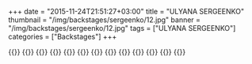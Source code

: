 +++
date = "2015-11-24T21:51:27+03:00"
title = "ULYANA SERGEENKO"
thumbnail = "/img/backstages/sergeenko/12.jpg"
banner = "/img/backstages/sergeenko/12.jpg"
tags = ["ULYANA SERGEENKO"]
categories = ["Backstages"]
+++

{{<mkimage src="/img/backstages/sergeenko/01.jpg">}}
{{<mkimage src="/img/backstages/sergeenko/02.jpg">}}
{{<mkimage src="/img/backstages/sergeenko/03.jpg">}}
{{<mkimage src="/img/backstages/sergeenko/04.jpg">}}
{{<mkimage src="/img/backstages/sergeenko/05.jpg">}}
{{<mkimage src="/img/backstages/sergeenko/06.jpg">}}
{{<mkimage src="/img/backstages/sergeenko/07.jpg">}}
{{<mkimage src="/img/backstages/sergeenko/08.jpg">}}
{{<mkimage src="/img/backstages/sergeenko/09.jpg">}}
{{<mkimage src="/img/backstages/sergeenko/10.jpg">}}
{{<mkimage src="/img/backstages/sergeenko/11.jpg">}}
{{<mkimage src="/img/backstages/sergeenko/12.jpg">}}
{{<mkimage src="/img/backstages/sergeenko/13.jpg">}}